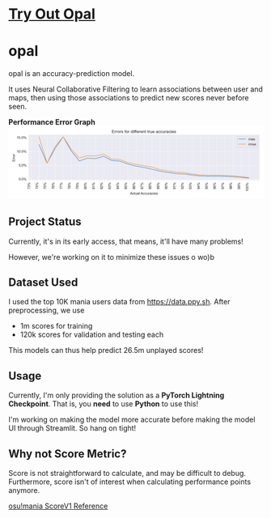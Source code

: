 # [**Try Out Opal**](https://colab.research.google.com/drive/17WRYX24NJ4JaecJh8rUQ0iXSO93LrBUY?usp=sharing)

# opal
opal is an accuracy-prediction model.

It uses Neural Collaborative Filtering to learn associations between user and maps, then using those associations to
predict new scores never before seen.

**Performance Error Graph**
![Performance Graph](models/V2_2023_01/error.png)

## Project Status

Currently, it's in its early access, that means, it'll have many problems!

However, we're working on it to minimize these issues o wo)b


## Dataset Used

I used the top 10K mania users data from https://data.ppy.sh.
After preprocessing, we use
- 1m scores for training
- 120k scores for validation and testing each

This models can thus help predict 26.5m unplayed scores!

## Usage

Currently, I'm only providing the solution as a **PyTorch Lightning Checkpoint**. 
That is, you **need** to use **Python** to use this!

I'm working on making the model more accurate before making the model UI through Streamlit.
So hang on tight!

## Why not Score Metric?
Score is not straightforward to calculate, and may be difficult to debug. Furthermore, score isn't of interest when
calculating performance points anymore.

[osu!mania ScoreV1 Reference](https://osu.ppy.sh/wiki/en/Gameplay/Score/ScoreV1/osu%21mania)
